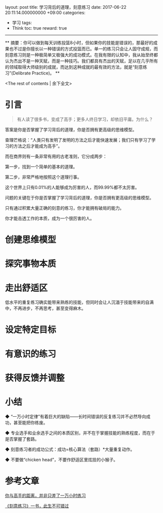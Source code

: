layout: post
title:  学习背后的道理，刻意练习
date:  2017-06-22 20:11:14.000000000 +09:00
categories: 
- 学习
tags: 
- Think
toc: true
reward: true
---
** 
摘要：你可以做到每天训练投篮8小时，但如果你的技能是错误的，那最好的成果也不过是你擅长以一种错误的方式投篮而已。单一的练习只会让人固守成规，而刻意练习则是一种极简单又极强大的成功模式。在我有限的认知中，我从始至终都认为杰出不是一种天赋，而是一种技巧。我们都具有杰出的天赋，足以在几乎所有的领域取得大师级别的成就，而达到这种成就的最有效的方法，就是“刻意练习”(Delibrate Practice)。
**
<!-- more -->
<The rest of contents | 余下全文>
# 引言

> 有人读了很多书，变成了高手；更多人终日学习，却依旧平庸。为什么？

答案是你是否掌握了学习背后的道理，你是否拥有更高级的思维模型。

查理芒格说：“人类只有发明了发明的方法之后才能快速发展；我们只有学习了学习的方法之后才能成为高手”。

而在商界则有一条非常有用的古老准则，它分成两步：

第一步，找到一个简单的基本的道理。

第二步，非常严格地按照这个道理行事。

这个世界上只有0.01%的人能够成为厉害的人，而99.99%都不太厉害。

问题的关键在于你是否掌握了学习背后的道理，你是否拥有更高级的思维模型。

只有通过积累大量正确的刻意的练习，你才能拥有破局的能力。

你才能击透工作的本质，成为一个很厉害的人。

# 创建思维模型

# 探究事物本质

# 走出舒适区

低水平的重复练习确实能带来熟练的技能，但同时会让人沉湎于技能带来的自满中，不再进步，不再思考，甚至变得麻木。

# 设定特定目标

# 有意识的练习

# 获得反馈并调整

# 小结


◆ “一万小时定律”有着巨大的缺陷——长时间错误的反复练习并不必然导向成功，甚至能把你练废。

◆ 专业选手和业余选手之间的本质区别，并不在于掌握技能的熟练程度，而在于是否掌握了套路。

◆ 刻意练习者的成功公式：成功=核心算法（套路）*大量重复动作。

◆ 不要做“chicken head”，不要作舒适区里炫技的小猴子。


# 参考文章

[你与高手的距离，并非只差了一万小时练习](http://mp.weixin.qq.com/s/tUMkO3E1aQcKB5zVgv4wbw)

[《刻意练习》一书，此生不可错过](http://mp.weixin.qq.com/s/f9WHUl-rqWLHC49qips_og)
